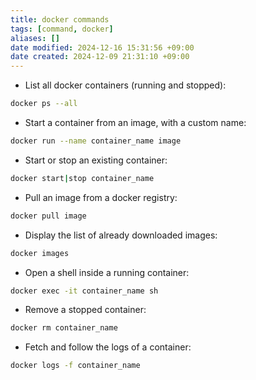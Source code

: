 ```yaml
---
title: docker commands
tags: [command, docker]
aliases: []
date modified: 2024-12-16 15:31:56 +09:00
date created: 2024-12-09 21:31:10 +09:00
---
```


- List all docker containers (running and stopped):

```bash
docker ps --all
```

- Start a container from an image, with a custom name:

```bash
docker run --name container_name image
```

- Start or stop an existing container:

```bash
docker start|stop container_name
```

- Pull an image from a docker registry:

```bash
docker pull image
```

- Display the list of already downloaded images:

```bash
docker images
```

- Open a shell inside a running container:

```bash
docker exec -it container_name sh
```

- Remove a stopped container:

```bash
docker rm container_name
```

- Fetch and follow the logs of a container:

```bash
docker logs -f container_name
```
